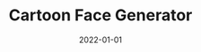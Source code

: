 ---
title: Cartoon Face Generator
summary: "GAN(Generative Adversarial Network)을 이용해 실제 사진을 만화 스타일 얼굴로 변환하는 프로젝트입니다."
tags:
- Computer Vision
- Deep Learning
- GAN
date: "2022-01-01"

# --- 이미지 설정 부분 ---
image:
  # 여기에 'cartoon' 폴더에 넣은 실제 이미지 파일 이름을 정확하게 적어주세요.
  filename: pro1.jpg
  
  # 이미지가 표시되지 않을 때 나올 대체 텍스트 (웹 접근성을 위해 추천)
  alt_text: A generated cartoon face
  
  # 이미지 아래에 작게 표시될 설명 (선택사항)
  caption: "AI로 생성된 만화 캐릭터 얼굴"
# --------------------

# 외부 링크가 없다면 이 부분은 비워두거나 지워도 됩니다.
external_link: ""
---